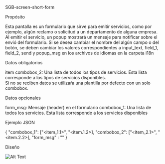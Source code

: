 SGB-screen-short-form


Propósito

Esta pantalla es un formulario que sirve para emitir servicios, como por ejemplo, algún reclamo o solicitud a un departamento de alguna empresa. Al emitir el servicio, un popup mostrará un mensaje para notificar sobre el envió del formulario. Si se desea cambiar el nombre del algún campo o del botón, se deben cambiar los valores correspondientes a input_text, field_1, field_2, send y popup_msg en los archivos de idiomas en la carpeta i18n

Datos obligatorios

item combobox_2: Una lista de todos los tipos de servicios.  Esta lista corresponde a los tipos de servicios disponibles.  
Si no se reciben datos se utilizaŕa una plantilla por defecto con un solo combobox.


Datos opcionales

form_msg: Mensaje (header) en el formulario
combobox_1: Una lista de todos los servicios. Esta lista corresponde a los servicios disponibles

Ejemplo JSON

{ 
    "combobox_1": ["<item_1.1>", "<item.1.2>], 
    "combobox_2": ["<item_2.1>", "<item.2.2>], 
    "form_msg"  : "<mensaje>" 
} 


Diseño

![Alt Text](https://s3.amazonaws.com/megazord-framework/balsamiq+mockups/sgb-screen-short-form.png)